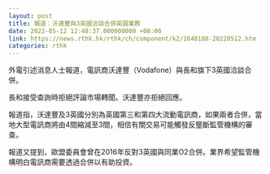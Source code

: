 ```yaml
---
layout: post
title: 報道：沃達豐與3英國洽談合併英國業務
date: 2022-05-12 12:48:37.000000000 +08:00
link: https://news.rthk.hk/rthk/ch/component/k2/1648188-20220512.htm
categories: rthk
---
```


外電引述消息人士報道，電訊商沃達豐（Vodafone）與長和旗下3英國洽談合併。

長和接受查詢時拒絕評論市場轉聞。沃達豐亦拒絕回應。

報道指，沃達豐及3英國分別為英國第三和第四大流動電訊商，如果兩者合併，當地大型電訊商將由4間縮減至3間，相信有關交易可能觸發反壟斷監管機構的審查。

報道又提到，歐盟委員會曾在2016年反對3英國與同業O2合併。業界希望監管機構明白電訊商需要透過合併以有助投資。
